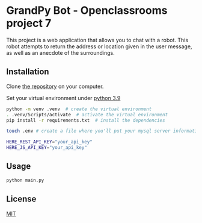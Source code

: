 # GrandPy Bot - Openclassrooms project 7

This project is a web application that allows you to chat with a robot. This robot attempts to return the address or location given in the user message, as well as an anecdote of the surroundings.

## Installation

Clone [the repository](https://github.com/Romderful/Project7_GrandPy) on your computer.


Set your virtual environment under [python 3.9](https://www.python.org/downloads/release/python-392/)


```bash
python -m venv .venv  # create the virtual environment
. .venv/Scripts/activate  # activate the virtual environment
pip install -r requirements.txt  # install the dependencies

touch .env # create a file where you'll put your mysql server informations

HERE_REST_API_KEY="your_api_key"
HERE_JS_API_KEY="your_api_key"
```

## Usage

```bash
python main.py
```

## License

[MIT](https://choosealicense.com/licenses/mit/)
